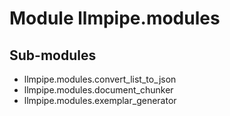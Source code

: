 Module llmpipe.modules
======================

Sub-modules
-----------
* llmpipe.modules.convert_list_to_json
* llmpipe.modules.document_chunker
* llmpipe.modules.exemplar_generator
